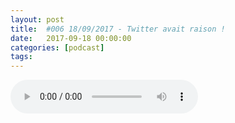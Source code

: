 ```yaml
---
layout: post
title:  #006 18/09/2017 - Twitter avait raison !
date:   2017-09-18 00:00:00
categories: [podcast]
tags:
---
```

<audio src='http://feeds.soundcloud.com/stream/342843095-la-bulle-crypto-006-19092017-twitter-avait-raison.mp3' autoplay='false' controls='true' />

#006 18/09/2017 - Twitter avait raison !

Groupe Telegram La Bulle Crypto: 
 https://t.me/joinchat/BPCby0LDFPYTUhYNDlILVg

Vidéo Youtube achat BTC: 
 https://www.youtube.com/channel/UC_nTxNcaB_HXDt9hv13ugHg

Chine et fermeture des exchange:
 http://fortune.com/2017/09/15/china-shutting-down-beijing-bitcoin-cryptocurrency-exchanges/

Réglementation des ICOs au Canada:
 https://www.coindesk.com/canada-confirms-tokens-may-securities-pacific-coin-test/

Application de Binance disponible:
 https://binance.zendesk.com/hc/en-us/articles/115001507851-Binance-Android-iOS-APP-Release 

ICO de DomRaider: https://www.domraider.io/fr/ 

Pick’n’Pay adopte le BTC: https://electrum.co.za/bitcoin-accepted-at-pick-n-pay/


Point Twitter:
KoreCOIN (Skype décentralisé): abordé par La Bulle Crypto le Lundi 11 Septembre matin (1KORE = $2.5), explosé à partir du 15 septembre, il est monté à plus de 7$ et commence à redescendre, encore de l’intérêt puisqu’il y a une augmentation de +34%/semaine et +29%/24h des followers Twitter 

Retrouvez-nous sur:
Soundcloud: https://soundcloud.com/la-bulle-crypto
RSS: http://feeds.feedburner.com/labullecrypto
Telegram: https://t.me/joinchat/BPCby0LDFPYTUhYNDlILVg
Youtube: https://www.youtube.com/channel/UC_nTxNcaB_HXDt9hv13ugHg
Twitter: https://twitter.com/LaBulleCrypto
